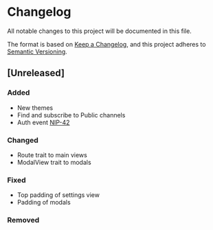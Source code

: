 # Changelog

All notable changes to this project will be documented in this file.

The format is based on [Keep a Changelog](https://keepachangelog.com/en/1.1.0/),
and this project adheres to [Semantic Versioning](https://semver.org/spec/v2.0.0.html).

## [Unreleased]

### Added
- New themes
- Find and subscribe to Public channels
- Auth event [NIP-42](https://github.com/nostr-protocol/nips/blob/master/42.md)

### Changed
- Route trait to main views
- ModalView trait to modals

### Fixed
- Top padding of settings view
- Padding of modals

### Removed
